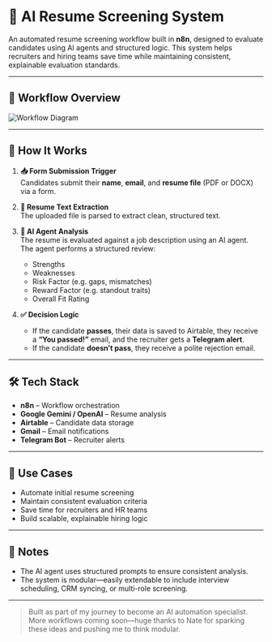 # 🧠 AI Resume Screening System

An automated resume screening workflow built in **n8n**, designed to evaluate candidates using AI agents and structured logic. This system helps recruiters and hiring teams save time while maintaining consistent, explainable evaluation standards.

---

## 📸 Workflow Overview  
<!-- Add your image below this line -->
![Workflow Diagram](your-image-path-here)

---

## 🔄 How It Works

1. **📥 Form Submission Trigger**  
   Candidates submit their **name**, **email**, and **resume file** (PDF or DOCX) via a form.

2. **📄 Resume Text Extraction**  
   The uploaded file is parsed to extract clean, structured text.

3. **🧠 AI Agent Analysis**  
   The resume is evaluated against a job description using an AI agent.  
   The agent performs a structured review:
   - Strengths  
   - Weaknesses  
   - Risk Factor (e.g. gaps, mismatches)  
   - Reward Factor (e.g. standout traits)  
   - Overall Fit Rating

4. **✅ Decision Logic**  
   - If the candidate **passes**, their data is saved to Airtable, they receive a **“You passed!”** email, and the recruiter gets a **Telegram alert**.  
   - If the candidate **doesn’t pass**, they receive a polite rejection email.

---

## 🛠️ Tech Stack

- **n8n** – Workflow orchestration  
- **Google Gemini / OpenAI** – Resume analysis  
- **Airtable** – Candidate data storage  
- **Gmail** – Email notifications  
- **Telegram Bot** – Recruiter alerts

---

## 🎯 Use Cases

- Automate initial resume screening  
- Maintain consistent evaluation criteria  
- Save time for recruiters and HR teams  
- Build scalable, explainable hiring logic

---

## 📌 Notes

- The AI agent uses structured prompts to ensure consistent analysis.  
- The system is modular—easily extendable to include interview scheduling, CRM syncing, or multi-role screening.

---

> Built as part of my journey to become an AI automation specialist.  
> More workflows coming soon—huge thanks to Nate for sparking these ideas and pushing me to think modular.


